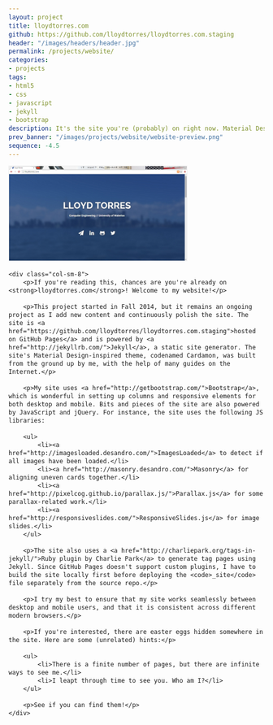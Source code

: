 ```yaml
---
layout: project
title: lloydtorres.com
github: https://github.com/lloydtorres/lloydtorres.com.staging
header: "/images/headers/header.jpg"
permalink: /projects/website/
categories:
- projects
tags:
- html5
- css
- javascript
- jekyll
- bootstrap
description: It's the site you're (probably) on right now. Material Design-inspired theme built from scratch with the help of Bootstrap.
prev_banner: "/images/projects/website/website-preview.png"
sequence: -4.5
---
```


<div class="row">
    <div class="col-sm-4">
        <img src="/images/projects/website/website.jpg" width="350px" title="lloydtorres.com" alt="lloydtorres.com" style="border: 1px solid #EEEEEE;"/>
    </div>

    <div class="col-sm-8">
        <p>If you're reading this, chances are you're already on <strong>lloydtorres.com</strong>! Welcome to my website!</p>

        <p>This project started in Fall 2014, but it remains an ongoing project as I add new content and continuously polish the site. The site is <a href="https://github.com/lloydtorres/lloydtorres.com.staging">hosted on GitHub Pages</a> and is powered by <a href="http://jekyllrb.com/">Jekyll</a>, a static site generator. The site's Material Design-inspired theme, codenamed Cardamon, was built from the ground up by me, with the help of many guides on the Internet.</p>

        <p>My site uses <a href="http://getbootstrap.com/">Bootstrap</a>, which is wonderful in setting up columns and responsive elements for both desktop and mobile. Bits and pieces of the site are also powered by JavaScript and jQuery. For instance, the site uses the following JS libraries:

        <ul>
            <li><a href="http://imagesloaded.desandro.com/">ImagesLoaded</a> to detect if all images have been loaded.</li>
            <li><a href="http://masonry.desandro.com/">Masonry</a> for aligning uneven cards together.</li>
            <li><a href="http://pixelcog.github.io/parallax.js/">Parallax.js</a> for some parallax-related work.</li>
            <li><a href="http://responsiveslides.com/">ResponsiveSlides.js</a> for image slides.</li>
        </ul>

        <p>The site also uses a <a href="http://charliepark.org/tags-in-jekyll/">Ruby plugin by Charlie Park</a> to generate tag pages using Jekyll. Since GitHub Pages doesn't support custom plugins, I have to build the site locally first before deploying the <code>_site</code> file separately from the source repo.</p>

        <p>I try my best to ensure that my site works seamlessly between desktop and mobile users, and that it is consistent across different modern browsers.</p>

        <p>If you're interested, there are easter eggs hidden somewhere in the site. Here are some (unrelated) hints:</p>

        <ul>
            <li>There is a finite number of pages, but there are infinite ways to see me.</li>
            <li>I leapt through time to see you. Who am I?</li>
        </ul>

        <p>See if you can find them!</p>
    </div>
</div>